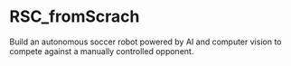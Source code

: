 # RSC_fromScrach
Build an autonomous soccer robot powered by AI and computer vision to compete against a manually controlled opponent.
